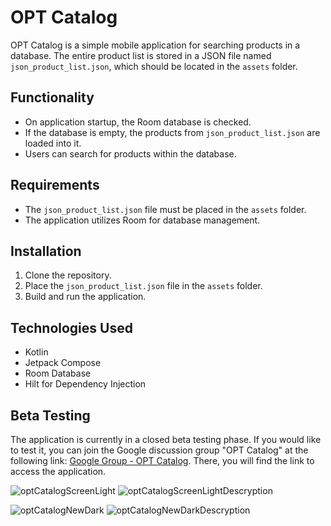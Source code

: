 # OPT Catalog

OPT Catalog is a simple mobile application for searching products in a database. The entire product list is stored in a JSON file named `json_product_list.json`, which should be located in the `assets` folder.

## Functionality
- On application startup, the Room database is checked.
- If the database is empty, the products from `json_product_list.json` are loaded into it.
- Users can search for products within the database.

## Requirements
- The `json_product_list.json` file must be placed in the `assets` folder.
- The application utilizes Room for database management.

## Installation
1. Clone the repository.
2. Place the `json_product_list.json` file in the `assets` folder.
3. Build and run the application.

## Technologies Used
- Kotlin
- Jetpack Compose
- Room Database
- Hilt for Dependency Injection

## Beta Testing
The application is currently in a closed beta testing phase. If you would like to test it, you can join the Google discussion group "OPT Catalog" at the following link: [Google Group - OPT Catalog](https://groups.google.com/g/opt-catalog). There, you will find the link to access the application.


![optCatalogScreenLight](https://github.com/user-attachments/assets/9d610275-08f3-4790-9956-ddd73033f7b5)   ![optCatalogScreenLightDescryption](https://github.com/user-attachments/assets/a5bc8275-c3d2-4be6-b049-62a1cb1d38a0)

![optCatalogNewDark](https://github.com/user-attachments/assets/474443cc-7459-4181-9e45-269d00f02d93)  ![optCatalogNewDarkDescryption](https://github.com/user-attachments/assets/bdc5ea97-e502-46f6-aa72-be70f2a51d9d)










